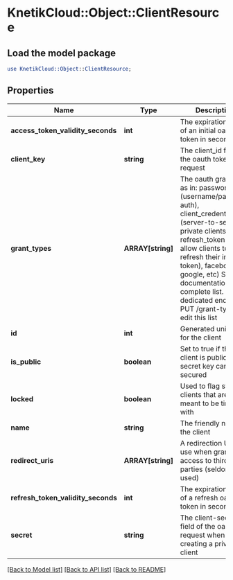 # KnetikCloud::Object::ClientResource

## Load the model package
```perl
use KnetikCloud::Object::ClientResource;
```

## Properties
Name | Type | Description | Notes
------------ | ------------- | ------------- | -------------
**access_token_validity_seconds** | **int** | The expiration time of an initial oauth token in seconds | [optional] 
**client_key** | **string** | The client_id field of the oauth token request | 
**grant_types** | **ARRAY[string]** | The oauth grant type as in: password (username/password auth), client_credentials (server-to-server, private clients), refresh_token (to allow clients to refresh their initial token), facebook, google, etc) See documentation for a complete list. Use dedicated endpoint PUT /grant-types to edit this list | [optional] 
**id** | **int** | Generated unique ID for the client | [optional] 
**is_public** | **boolean** | Set to true if the client is public i.e the secret key can be secured | [optional] 
**locked** | **boolean** | Used to flag system clients that are not meant to be tinkered with | [optional] 
**name** | **string** | The friendly name of the client | 
**redirect_uris** | **ARRAY[string]** | A redirection URL to use when granting access to third-parties (seldomly used) | [optional] 
**refresh_token_validity_seconds** | **int** | The expiration time of a refresh oauth token in seconds | [optional] 
**secret** | **string** | The client-secret field of the oauth request when creating a private client | 

[[Back to Model list]](../README.md#documentation-for-models) [[Back to API list]](../README.md#documentation-for-api-endpoints) [[Back to README]](../README.md)


